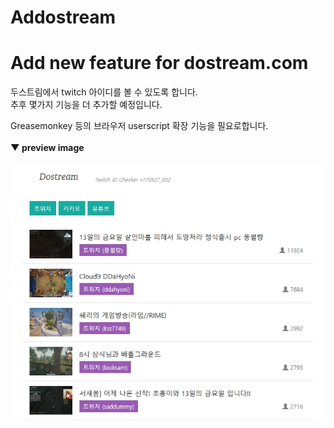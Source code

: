 # Addostream
# Add new feature for dostream.com
두스트림에서 twitch 아이디를 볼 수 있도록 합니다.<br />
추후 몇가지 기능을 더 추가할 예정입니다.<br />

Greasemonkey 등의 브라우저 userscript 확장 기능을 필요로합니다.<br /><br />
<strong>▼ preview image</strong><br /><br />
<img src="https://github.com/nomomo/Addostream/blob/master/preview.jpg" />
